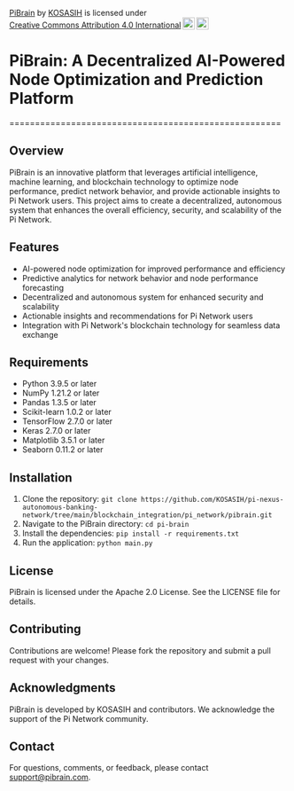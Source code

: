 <p xmlns:cc="http://creativecommons.org/ns#" xmlns:dct="http://purl.org/dc/terms/"><a property="dct:title" rel="cc:attributionURL" href="https://github.com/KOSASIH/pi-nexus-autonomous-banking-network/tree/main/blockchain_integration/pi_network/pibrain">PiBrain</a> by <a rel="cc:attributionURL dct:creator" property="cc:attributionName" href="https://www.linkedin.com/in/kosasih-81b46b5a">KOSASIH</a> is licensed under <a href="https://creativecommons.org/licenses/by/4.0/?ref=chooser-v1" target="_blank" rel="license noopener noreferrer" style="display:inline-block;">Creative Commons Attribution 4.0 International<img style="height:22px!important;margin-left:3px;vertical-align:text-bottom;" src="https://mirrors.creativecommons.org/presskit/icons/cc.svg?ref=chooser-v1" alt=""><img style="height:22px!important;margin-left:3px;vertical-align:text-bottom;" src="https://mirrors.creativecommons.org/presskit/icons/by.svg?ref=chooser-v1" alt=""></a></p>

# PiBrain: A Decentralized AI-Powered Node Optimization and Prediction Platform
=====================================================

Overview
--------

PiBrain is an innovative platform that leverages artificial intelligence, machine learning, and blockchain technology to optimize node performance, predict network behavior, and provide actionable insights to Pi Network users. This project aims to create a decentralized, autonomous system that enhances the overall efficiency, security, and scalability of the Pi Network.

Features
--------

* AI-powered node optimization for improved performance and efficiency
* Predictive analytics for network behavior and node performance forecasting
* Decentralized and autonomous system for enhanced security and scalability
* Actionable insights and recommendations for Pi Network users
* Integration with Pi Network's blockchain technology for seamless data exchange

Requirements
------------

* Python 3.9.5 or later
* NumPy 1.21.2 or later
* Pandas 1.3.5 or later
* Scikit-learn 1.0.2 or later
* TensorFlow 2.7.0 or later
* Keras 2.7.0 or later
* Matplotlib 3.5.1 or later
* Seaborn 0.11.2 or later

Installation
------------

1. Clone the repository: `git clone https://github.com/KOSASIH/pi-nexus-autonomous-banking-network/tree/main/blockchain_integration/pi_network/pibrain.git`
2. Navigate to the PiBrain directory: `cd pi-brain`
3. Install the dependencies: `pip install -r requirements.txt`
4. Run the application: `python main.py`

License
-------

PiBrain is licensed under the Apache 2.0 License. See the LICENSE file for details.

Contributing
------------

Contributions are welcome! Please fork the repository and submit a pull request with your changes.

Acknowledgments
---------------

PiBrain is developed by KOSASIH and contributors. We acknowledge the support of the Pi Network community.

Contact
-------

For questions, comments, or feedback, please contact [support@pibrain.com](mailto:support@pibrain.com).
